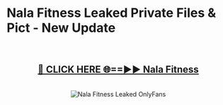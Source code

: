 # Nala Fitness Leaked Private Files & Pict - New Update
<br>
<div align="center">
<h2><a href="https://mediafilles.blogspot.com/?title=Nala_Fitness" rel="nofollow">🔴 CLICK HERE 🌐==►► Nala Fitness</a></h2>
<br>
<a href="https://mediafilles.blogspot.com/?title=Nala_Fitness" rel="nofollow" data-target="animated-image.originalLink"><img src="https://i.ibb.co.com/WyWwxjT/player-gif2.gif" alt="Nala Fitness Leaked OnlyFans" style="max-width: 100%; display: inline-block;" data-target="animated-image.originalImage"></a>
</div>
<br>